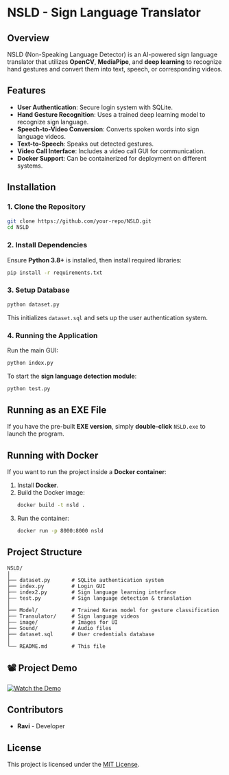 # NSLD - Sign Language Translator

## Overview
NSLD (Non-Speaking Language Detector) is an AI-powered sign language translator that utilizes **OpenCV**, **MediaPipe**, and **deep learning** to recognize hand gestures and convert them into text, speech, or corresponding videos.

## Features
- **User Authentication**: Secure login system with SQLite.
- **Hand Gesture Recognition**: Uses a trained deep learning model to recognize sign language.
- **Speech-to-Video Conversion**: Converts spoken words into sign language videos.
- **Text-to-Speech**: Speaks out detected gestures.
- **Video Call Interface**: Includes a video call GUI for communication.
- **Docker Support**: Can be containerized for deployment on different systems.

## Installation

### 1. Clone the Repository
```sh
git clone https://github.com/your-repo/NSLD.git
cd NSLD
```

### 2. Install Dependencies
Ensure **Python 3.8+** is installed, then install required libraries:
```sh
pip install -r requirements.txt
```

### 3. Setup Database
```sh
python dataset.py
```
This initializes `dataset.sql` and sets up the user authentication system.

### 4. Running the Application
Run the main GUI:
```sh
python index.py
```

To start the **sign language detection module**:
```sh
python test.py
```

## Running as an EXE File
If you have the pre-built **EXE version**, simply **double-click** `NSLD.exe` to launch the program.

## Running with Docker
If you want to run the project inside a **Docker container**:
1. Install **Docker**.
2. Build the Docker image:
   ```sh
   docker build -t nsld .
   ```
3. Run the container:
   ```sh
   docker run -p 8000:8000 nsld
   ```

## Project Structure
```
NSLD/
│
├── dataset.py       # SQLite authentication system
├── index.py         # Login GUI
├── index2.py        # Sign language learning interface
├── test.py          # Sign language detection & translation
│
├── Model/           # Trained Keras model for gesture classification
├── Transulator/     # Sign language videos
├── image/           # Images for UI
├── Sound/           # Audio files
├── dataset.sql      # User credentials database
│
└── README.md        # This file
```

## 📽️ Project Demo

[![Watch the Demo](https://img.youtube.com/vi/ifynWNDr9j0/maxresdefault.jpg)](https://youtu.be/ifynWNDr9j0)


## Contributors
- **Ravi** - Developer

## License
This project is licensed under the [MIT License](LICENSE).

